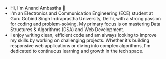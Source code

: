 - Hi, I'm Anand Ambastha 👋
- I'm an Electronics and Communication Engineering (ECE) student at Guru Gobind Singh Indraprastha University, Delhi, with a strong passion for coding and problem-solving. My primary focus is on mastering Data Structures & Algorithms (DSA) and Web Development.
- I enjoy writing clean, efficient code and am always looking to improve my skills by working on challenging projects. Whether it's building responsive web applications or diving into complex algorithms, I'm dedicated to continuous learning and growth in the tech space.
<!---
Anand-Ambastha/Anand-Ambastha is a ✨ special ✨ repository because its `README.md` (this file) appears on your GitHub profile.
You can click the Preview link to take a look at your changes.
--->
